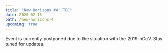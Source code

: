 ```yaml
---
title: "New Horizons #4: TBC"
date: 2020-02-15
path: /new-horizons-4
upcoming: true
---
```


Event is currently postponed due to the situation with the 2019-nCoV. Stay tuned for updates.
